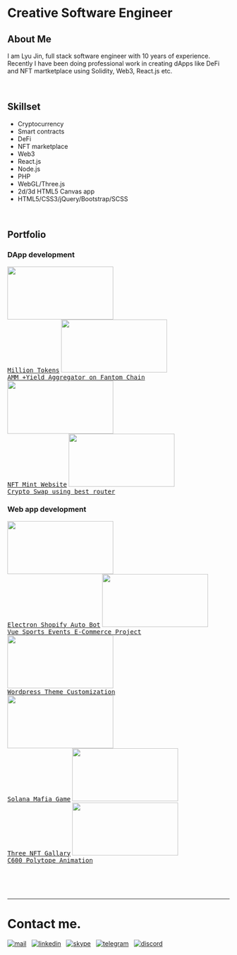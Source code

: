 # Creative Software Engineer


## About Me
I am Lyu Jin, full stack software engineer with 10 years of experience. Recently I have been doing professional work in creating dApps like DeFi and NFT martketplace using Solidity, Web3, React.js etc.

<br>

## Skillset
- Cryptocurrency
- Smart contracts
- DeFi
- NFT marketplace
- Web3
- React.js
- Node.js
- PHP
- WebGL/Three.js
- 2d/3d HTML5 Canvas app
- HTML5/CSS3/jQuery/Bootstrap/SCSS

<br>

## Portfolio

### DApp development
<a target="_blank" href="https://million-tokens.vercel.app/#/" ><kbd><img height="120" width="240" src="https://raw.githubusercontent.com/jsgrowing315/jsgrowing315/main/assets/million.png?raw=true" ><br/>Million Tokens</kbd></a>
<a target="_blank" href="https://thexdao.com/#/" ><kbd><img height="120" width="240" src="https://raw.githubusercontent.com/jsgrowing315/jsgrowing315/main/assets/thexdao.png?raw=true" ><br/>AMM +Yield Aggregator on Fantom Chain</kbd></a>
<a target="_blank" href="https://slowmosloth.club/" ><kbd><img height="120" width="240" src="https://raw.githubusercontent.com/jsgrowing315/jsgrowing315/main/assets/wordles.png?raw=true" ><br/>NFT Mint Website</kbd></a>
<a target="_blank" href="https://crypto-change.herokuapp.com/" ><kbd><img height="120" width="240" src="https://raw.githubusercontent.com/jsgrowing315/jsgrowing315/main/assets/crypto.png?raw=true" ><br/>Crypto Swap using best router</kbd></a>

### Web app development
<a target="_blank" href="https://github.com/mastre-io/mastre-releases/releases/download/1.0.32/Mastre.Setup.1.0.32.exe" ><kbd><img height="120" width="240" src="https://raw.githubusercontent.com/jsgrowing315/jsgrowing315/main/assets/electron.png?raw=true" ><br/>Electron Shopify Auto Bot</kbd></a>
<a target="_blank" href="https://app.cseval.com/" ><kbd><img height="120" width="240" src="https://raw.githubusercontent.com/jsgrowing315/jsgrowing315/main/assets/cse_vue.png?raw=true" ><br/>Vue Sports Events E-Commerce Project</kbd></a>
<a target="_blank" href="https://panenkatv.com/" ><kbd><img height="120" width="240" src="https://raw.githubusercontent.com/jsgrowing315/jsgrowing315/main/assets/wordpress.png?raw=true" ><br/>Wordpress Theme Customization</kbd></a>
<br/>
<a target="_blank" href="https://game-owivntwoka-ue.a.run.app/" ><kbd><img height="120" width="240" src="https://raw.githubusercontent.com/jsgrowing315/jsgrowing315/main/assets/crypto_mafia.png?raw=true" ><br/>Solana Mafia Game</kbd></a>
<a target="_blank" href="https://three-gallary.vercel.app/" ><kbd><img height="120" width="240" src="https://raw.githubusercontent.com/jsgrowing315/jsgrowing315/main/assets/three_gallary.png?raw=true" ><br/>Three NFT Gallary</kbd></a>
<a target="_blank" href="https://jsgrowin-portfolio.herokuapp.com/samples/polytope/index.html" ><kbd><img height="120" width="240" src="https://raw.githubusercontent.com/jsgrowing315/jsgrowing315/main/assets/polytope.png?raw=true" ><br/>C600 Polytope Animation</kbd></a>


<br>
<br>
<br>


*****

# Contact me.

<a href="mailto:truepai415@gmail.com" target="_blank" ><img src="https://raw.githubusercontent.com/jsgrowing315/jsgrowing315/5b8d837b89694dafc7eafaff8235b52c90b0c730/assets/icons8-mail-48.png" alt="mail" /></a>
&nbsp;
<a href="https://www.linkedin.com/in/jinhang-lyu/" target="_blank" ><img src="https://raw.githubusercontent.com/jsgrowing315/jsgrowing315/5b8d837b89694dafc7eafaff8235b52c90b0c730/assets/icons8-linkedin-48.png" alt="linkedin" /></a>
&nbsp;
<a href="https://join.skype.com/invite/rctBCHQUTOfy" target="_blank" ><img src="https://raw.githubusercontent.com/jsgrowing315/jsgrowing315/5b8d837b89694dafc7eafaff8235b52c90b0c730/assets/icons8-skype-48.png" alt="skype" /></a>
&nbsp;
<a href="https://t.me/cryptoange1" target="_blank" ><img src="https://raw.githubusercontent.com/jsgrowing315/jsgrowing315/5b8d837b89694dafc7eafaff8235b52c90b0c730/assets/icons8-telegram-app-48.png" alt="telegram" /></a>
&nbsp;
<a href="https://discordapp.com/users/643616946377719808" target="_blank" ><img src="https://raw.githubusercontent.com/jsgrowing315/jsgrowing315/5b8d837b89694dafc7eafaff8235b52c90b0c730/assets/icons8-discord-bubble-48.png" alt="discord" /></a>

